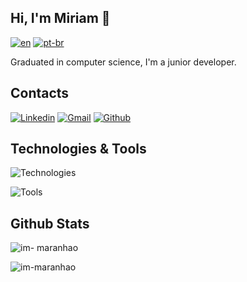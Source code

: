 ## Hi, I'm Miriam 👋

[![en](https://img.shields.io/badge/lang-en-red.svg)](README.md)
[![pt-br](https://img.shields.io/badge/lang-pt--br-green.svg)](README.pt-br.md)

Graduated in computer science, I'm a junior developer.

## Contacts

[![Linkedin](https://img.shields.io/badge/LinkedIn-0A66C2.svg?style=for-the-badge&logo=LinkedIn&logoColor=white)](https://www.linkedin.com/in/miriam-maranhão/)
[![Gmail](https://img.shields.io/badge/Gmail-EA4335.svg?style=for-the-badge&logo=Gmail&logoColor=white)](mailto:mar4nhao@gmail.com)
[![Github](https://img.shields.io/badge/GitHub-181717.svg?style=for-the-badge&logo=GitHub&logoColor=white)](https://github.com/im-maranhao)


## Technologies & Tools

![Technologies](https://skillicons.dev/icons?i=css,git,html,js,mysql,python,php,laravel)

![Tools](https://skillicons.dev/icons?i=docker,github,postman,vscode,figma)

## Github Stats

<p><img align="center" src="https://github-readme-stats.vercel.app/api/top-langs?username=im-maranhao&show_icons=true&locale=en&layout=compact" alt="im- maranhao" /></p>

<p><img align="center" src="https://github-readme-streak-stats.herokuapp.com/?user=im-maranhao&" alt="im-maranhao " /></p>
